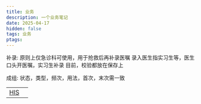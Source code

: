 ```yaml
---
title: 业务
description: 一个业务笔记
date: 2025-04-17
hidden: false
tags: 业务
ptags: 
---
```

补录: 原则上仅急诊科可使用，用于抢救后再补录医嘱
录入医生指实习生等，医生口头开医嘱，实习生补录
目前，校验都放在保存上

成组: 状态，类型，频次，用法，首次，末次需一致

|               |     |
| ------------- | --- |
| [HIS](HIS.md) |     |


